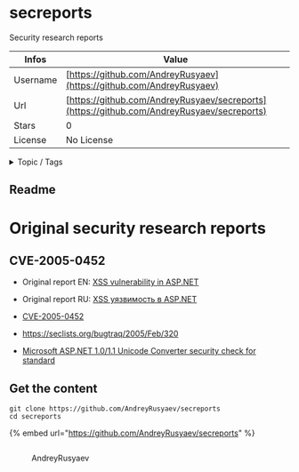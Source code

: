 # secreports

Security research reports

| Infos    | Value                                                              |
| -------- | -------------------------------------------------------------------|
| Username | [https://github.com/AndreyRusyaev](https://github.com/AndreyRusyaev) |
| Url      | [https://github.com/AndreyRusyaev/secreports](https://github.com/AndreyRusyaev/secreports)                                               |
| Stars    | 0                                                          |
| License  | No License                                                        |

<details>

<summary>Topic / Tags</summary>

* asp-net* cve* cve-2005-0452* owasp* security* vulnerability* xss

</details>

## Readme

# Original security research reports

## CVE-2005-0452

* Original report EN: [XSS vulnerability in <span>ASP.NET</span>](aspxvuln/aspxvuln.en.md)  
* Original report RU: [XSS уязвимость в <span>ASP.NET</span>](aspxvuln/aspxvuln.ru.md)

* [CVE-2005-0452](https://www.cvedetails.com/cve/CVE-2005-0452/)
* https://seclists.org/bugtraq/2005/Feb/320 
* [Microsoft ASP.NET 1.0/1.1 Unicode Converter security check for standard](https://vuldb.com/?id.1236)



## Get the content

```
git clone https://github.com/AndreyRusyaev/secreports
cd secreports
```

{% embed url="https://github.com/AndreyRusyaev/secreports" %}

<figure><img src="https://avatars.githubusercontent.com/u/43397586?v=4" alt=""><figcaption><p>AndreyRusyaev</p></figcaption></figure>
